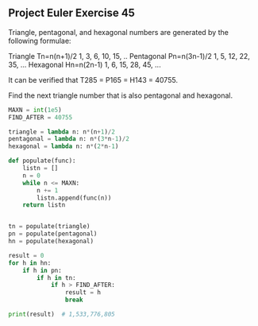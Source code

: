 ## Project Euler Exercise 45

Triangle, pentagonal, and hexagonal numbers are generated by the following formulae:

Triangle	 	Tn=n(n+1)/2	 	1, 3, 6, 10, 15, ..
Pentagonal	 	Pn=n(3n-1)/2	1, 5, 12, 22, 35, ...
Hexagonal	 	Hn=n(2n-1)	 	1, 6, 15, 28, 45, ...

It can be verified that T285 = P165 = H143 = 40755.

Find the next triangle number that is also pentagonal and hexagonal.

```python
MAXN = int(1e5)
FIND_AFTER = 40755

triangle = lambda n: n*(n+1)/2
pentagonal = lambda n: n*(3*n-1)/2
hexagonal = lambda n: n*(2*n-1)

def populate(func):
    listn = []
    n = 0
    while n <= MAXN:
        n += 1
        listn.append(func(n))
    return listn


tn = populate(triangle)
pn = populate(pentagonal)
hn = populate(hexagonal)

result = 0
for h in hn:
    if h in pn:
        if h in tn:
            if h > FIND_AFTER:
                result = h
                break

print(result)  # 1,533,776,805
```
